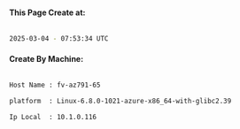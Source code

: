 
   
#### This Page Create at:

```bash

2025-03-04 - 07:53:34 UTC

```

#### Create By Machine:

```bash

Host Name : fv-az791-65

platform  : Linux-6.8.0-1021-azure-x86_64-with-glibc2.39

Ip Local  : 10.1.0.116

```

